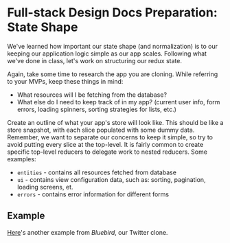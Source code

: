# Full-stack Design Docs Preparation: State Shape

We've learned how important our state shape (and normalization) is to our keeping our application logic simple as our app scales.
Following what we've done in class, let's work on structuring our redux state.

Again, take some time to research the app you are cloning. While referring to your MVPs, keep these things in mind:
- What resources will I be fetching from the database?
- What else do I need to keep track of in my app? (current user info, form errors, loading spinners, sorting strategies for lists, etc.)

Create an outline of what your app's store will look like. This should be like a store snapshot, with each slice populated with some dummy data. Remember, we want to separate our concerns to keep it simple, so try to avoid putting every slice at the top-level. It is fairly common to create specific top-level reducers to delegate work to nested reducers. Some examples:

* `entities` - contains all resources fetched from database
* `ui` - contains view configuration data, such as: sorting, pagination, loading screens, et.
* `errors` - contains error information for different forms

## Example

[Here][bluebird]'s another example from _Bluebird_, our Twitter clone.

[bluebird]: https://github.com/appacademy/bluebird/wiki/sample-state